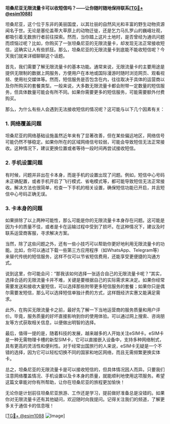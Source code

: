 **坦桑尼亚无限流量卡可以收短信吗？——让你随时随地保持联系[[TG💪+ @esim1088](https://t.me/s/esim1088)]**

坦桑尼亚，这个位于东非的美丽国度，以其壮丽的自然风光和丰富的野生动物资源闻名于世。无论是塞伦盖蒂大草原上的动物迁徙，还是乞力马扎罗山的巍峨壮观，都吸引着无数旅行者前往探索。然而，当你踏上这片土地时，是否曾经为通讯问题而烦恼过呢？比如，你购买了一张坦桑尼亚的无限流量卡，却发现无法正常接收短信，这确实让人有些抓狂。那么，坦桑尼亚的无限流量卡到底能不能收短信呢？今天我们就来详细聊聊这个话题。

首先，我们需要了解无限流量卡的基本功能。通常来说，无限流量卡的主要用途是提供无限制的数据上网服务，方便用户在本地或国际漫游时随时浏览网页、观看视频、使用社交媒体等。然而，短信服务是否包含在内，往往取决于具体的运营商以及你所购买的套餐类型。一般来说，大多数无限流量卡都会附带一定数量的短信服务，但具体数量可能会有所不同。如果你需要更多的短信服务，可能需要额外付费购买。

那么，为什么有些人会遇到无法接收短信的情况呢？这可能与以下几个因素有关：

### 1. 网络覆盖问题

坦桑尼亚的网络基础设施虽然近年来有了显著改善，但在某些偏远地区，网络信号可能仍然不够稳定。如果你所在的区域网络信号较弱，可能会导致短信无法正常接收。这种情况下，建议更换位置或者等待一段时间再尝试接收短信。

### 2. 手机设置问题

有时候，问题并非出在卡本身，而是手机的设置出现了问题。例如，短信中心号码未正确配置，或者手机开启了飞行模式、省电模式等，都可能导致短信无法正常接收。解决方法也很简单，检查一下手机的相关设置，确保短信功能已开启，并且短信中心号码正确无误。

### 3. 卡本身的问题

如果排除了以上两种可能性，那么可能是你的无限流量卡本身存在问题。这可能是因为卡的质量不佳，或者是卡在运输过程中受到了损坏。在这种情况下，建议及时联系运营商客服，寻求解决方案。

当然，除了这些问题之外，还有一些小技巧可以帮助你更好地利用无限流量卡的功能。比如，你可以通过下载一些第三方应用程序（如WhatsApp、Telegram等）来替代传统的短信服务，这样不仅可以节省短信费用，还能享受更便捷的沟通方式。

说到这里，你可能会问：“那我该如何选择一张适合自己的无限流量卡呢？”其实，选择合适的无限流量卡并不难，关键是要根据自己的实际需求来决定。如果你经常需要发送和接收大量短信，可以选择那些附带更多短信服务的套餐；如果你只是偶尔需要发短信，那么可以选择短信单独计费的方式，这样既经济实惠又能满足需求。

此外，在购买无限流量卡之前，最好先了解一下当地运营商的服务质量和用户评价。毕竟，服务质量的好坏直接影响到你的使用体验。可以通过网上搜索、咨询朋友等方式获取相关信息，以便做出明智的选择。

最后，值得一提的是，随着科技的发展，越来越多的人开始关注eSIM卡。eSIM卡是一种无需物理卡槽的新型SIM卡，它可以直接嵌入设备中，支持多种网络制式，具有更高的灵活性和便利性。对于经常出国旅行的人来说，eSIM卡无疑是一个不错的选择，因为它可以轻松切换不同的国家和地区网络，而且无需频繁更换实体卡。

总之，坦桑尼亚的无限流量卡是可以接收短信的，但具体情况因人而异。只要我们注意网络覆盖情况、手机设置以及卡本身的质量，就能顺利地使用这项服务。希望这篇文章能对你有所帮助，让你在坦桑尼亚的旅程更加愉快！

无论你是计划前往坦桑尼亚旅游、工作还是学习，提前做好准备总是没错的。如果你对无限流量卡还有其他疑问，欢迎随时向我提问。记得关注我们的频道，了解更多关于通信卡的信息哦！

[[TG💪+ @esim1088](https://t.me/s/esim1088) ![Image](https://i.postimg.cc/4NQfJmqS/Snipaste-2025-05-13-00-14-12.png)]